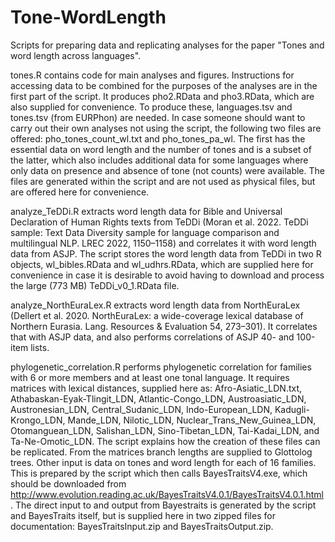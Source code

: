 # Tone-WordLength
Scripts for preparing data and replicating analyses for the paper "Tones and word length across languages".

tones.R 
contains code for main analyses and figures. Instructions for accessing data to be combined for the purposes of the analyses are in the first part of the script. It produces pho2.RData and pho3.RData, which are also supplied for convenience. To produce these, languages.tsv and tones.tsv (from EURPhon) are needed. In case someone should want to carry out their own analyses not using the script, the following two files are offered: pho_tones_count_wl.txt and pho_tones_pa_wl. The first has the essential data on word length and the number of tones and is a subset of the latter, which also includes additional data for some languages where only data on presence and absence of tone (not counts) were available. The files are generated within the script and are not used as physical files, but are offered here for convenience.

analyze_TeDDi.R 
extracts word length data for Bible and Universal Declaration of Human Rights texts from TeDDi (Moran et al. 2022. TeDDi sample: Text Data Diversity sample for language comparison and multilingual NLP. LREC 2022, 1150–1158) and correlates it with word length data from ASJP. The script stores the word length data from TeDDi in two R objects, wl_bibles.RData and wl_udhrs.RData, which are supplied here for convenience in case it is desirable to avoid having to download and process the large (773 MB) TeDDi_v0_1.RData file.

analyze_NorthEuraLex.R 
extracts word length data from NorthEuraLex (Dellert et al. 2020. NorthEuraLex: a wide-coverage lexical database of Northern Eurasia. Lang. Resources & Evaluation 54, 273–301). It correlates that with ASJP data, and also performs correlations of ASJP 40- and 100-item lists.

phylogenetic_correlation.R 
performs phylogenetic correlation for families with 6 or more members and at least one tonal language. It requires matrices with lexical distances, supplied here as: Afro-Asiatic_LDN.txt, Athabaskan-Eyak-Tlingit_LDN, Atlantic-Congo_LDN, Austroasiatic_LDN, Austronesian_LDN, Central_Sudanic_LDN, Indo-European_LDN, Kadugli-Krongo_LDN, Mande_LDN, Nilotic_LDN, Nuclear_Trans_New_Guinea_LDN, Otomanguean_LDN, Salishan_LDN, Sino-Tibetan_LDN, Tai-Kadai_LDN, and Ta-Ne-Omotic_LDN. The script explains how the creation of these files can be replicated. From the matrices branch lengths are supplied to Glottolog trees. Other input is data on tones and word length for each of 16 families. This is prepared by the script which then calls BayesTraitsV4.exe, which should be downloaded from http://www.evolution.reading.ac.uk/BayesTraitsV4.0.1/BayesTraitsV4.0.1.html. The direct input to and output from Bayestraits is generated by the script and BayesTraits itself, but is supplied here in two zipped files for documentation: BayesTraitsInput.zip and BayesTraitsOutput.zip.
